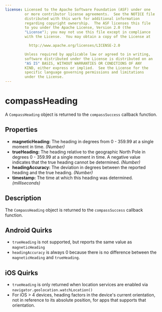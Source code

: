 ```yaml
---
license: Licensed to the Apache Software Foundation (ASF) under one
         or more contributor license agreements.  See the NOTICE file
         distributed with this work for additional information
         regarding copyright ownership.  The ASF licenses this file
         to you under the Apache License, Version 2.0 (the
         "License"); you may not use this file except in compliance
         with the License.  You may obtain a copy of the License at

           http://www.apache.org/licenses/LICENSE-2.0

         Unless required by applicable law or agreed to in writing,
         software distributed under the License is distributed on an
         "AS IS" BASIS, WITHOUT WARRANTIES OR CONDITIONS OF ANY
         KIND, either express or implied.  See the License for the
         specific language governing permissions and limitations
         under the License.
---
```


compassHeading
==========

A `CompassHeading` object is returned to the `compassSuccess` callback function.

Properties
----------
- __magneticHeading:__ The heading in degrees from 0 - 359.99 at a single moment in time. _(Number)_
- __trueHeading:__ The heading relative to the geographic North Pole in degrees 0 - 359.99 at a single moment in time. A negative value indicates that the true heading cannot be determined.  _(Number)_
- __headingAccuracy:__ The deviation in degrees between the reported heading and the true heading. _(Number)_
- __timestamp:__ The time at which this heading was determined.  _(milliseconds)_

Description
-----------

The `CompassHeading` object is returned to the `compassSuccess` callback function.

Android Quirks
--------------
- `trueHeading` is not supported, but reports the same value as `magneticHeading`
- `headingAccuracy` is always 0 because there is no difference between the `magneticHeading` and `trueHeading`.

iOS Quirks
----------

- `trueHeading` is only returned when location services are enabled via `navigator.geolocation.watchLocation()`
- For iOS > 4 devices, heading factors in the device's current orientation, not in reference to its absolute position, for apps that supports that orientation.
